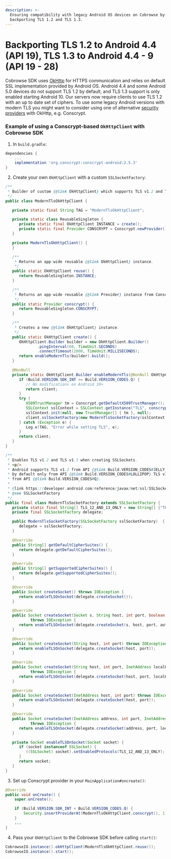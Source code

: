 ```yaml
---
description: >-
  Ensuring compatibility with legacy Android OS devices on Cobrowse by
  backporting TLS 1.2 and TLS 1.3.
---
```


# Backporting TLS 1.2 to Android 4.4 (API 19), TLS 1.3 to Android 4.4 - 9 (API 19 - 28)

Cobrowse SDK uses [OkHttp](https://github.com/square/okhttp) for HTTPS communication and relies on default SSL implementation provided by Android OS. Android 4.4 and some Android 5.0 devices do not support TLS 1.2 by default, and TLS 1.3 support is only enabled starting Android 10. Our servers now require clients to use TLS 1.2 with an up to date set of ciphers. To use some legacy Android versions with modern TLS you might want to consider using one of alternative
[security providers](https://square.github.io/okhttp/security/security_providers/) with OkHttp, e.g. Conscrypt.

### Example of using a Conscrypt-based `OkHttpClient` with Cobrowse SDK

1. In `build.gradle`:

```groovy
dependencies {
    ...
    implementation 'org.conscrypt:conscrypt-android:2.5.3'
}
```

2. Create your own `OkHttpClient` with a custom `SSLSocketFactory`:

```java
/**
 * Builder of custom {@link OkHttpClient} which supports TLS v1.2 and TLS v1.3 on older platforms.
 */
public class ModernTlsOkHttpClient {

   private static final String TAG = "ModernTlsOkHttpClient";

   private static class ReusableSingleton {
      private static final OkHttpClient INSTANCE = create();
      private static final Provider CONSCRYPT = Conscrypt.newProvider();
   }

   private ModernTlsOkHttpClient() {
   }

   /**
    * Returns an app-wide reusable {@link OkHttpClient} instance.
    */
   public static OkHttpClient reuse() {
      return ReusableSingleton.INSTANCE;
   }

   /**
    * Returns an app-wide reusable {@link Provider} instance from Conscrypt.
    */
   public static Provider conscrypt() {
      return ReusableSingleton.CONSCRYPT;
   }

   /**
    * Creates a new {@link OkHttpClient} instance.
    */
   public static OkHttpClient create() {
      OkHttpClient.Builder builder = new OkHttpClient.Builder()
              .pingInterval(60, TimeUnit.SECONDS)
              .connectTimeout(2000, TimeUnit.MILLISECONDS);
      return enableModernTls(builder).build();
   }

   @NonNull
   private static OkHttpClient.Builder enableModernTls(@NonNull OkHttpClient.Builder client) {
      if (Build.VERSION.SDK_INT >= Build.VERSION_CODES.Q) {
         // No modifications on Android 10+
         return client;
      }
      try {
         X509TrustManager tm = Conscrypt.getDefaultX509TrustManager();
         SSLContext sslContext = SSLContext.getInstance("TLS", conscrypt());
         sslContext.init(null, new TrustManager[] { tm }, null);
         client.sslSocketFactory(new ModernTlsSocketFactory(sslContext.getSocketFactory()), tm);
      } catch (Exception e) {
         Log.e(TAG, "Error while setting TLS", e);
      }
      return client;
   }
}
```

```java
/**
 * Enables TLS v1.2 and TLS v1.3 when creating SSLSockets.
 * <p/>
 * Android supports TLS v1.2 from API {@link Build.VERSION_CODES#JELLY_BEAN}, but enables it
 * by default only from API {@link Build.VERSION_CODES#LOLLIPOP}.TLS v1.3 is enabled only
 * from API {@link Build.VERSION_CODES#Q}.
 *
 * @link https://developer.android.com/reference/javax/net/ssl/SSLSocket.html
 * @see SSLSocketFactory
 */
public final class ModernTlsSocketFactory extends SSLSocketFactory {
   private static final String[] TLS_12_AND_13_ONLY = new String[] {"TLSv1.2", "TLSv1.3"};
   private final SSLSocketFactory delegate;

   public ModernTlsSocketFactory(SSLSocketFactory sslSocketFactory)  {
      delegate = sslSocketFactory;
   }

   @Override
   public String[] getDefaultCipherSuites() {
      return delegate.getDefaultCipherSuites();
   }

   @Override
   public String[] getSupportedCipherSuites() {
      return delegate.getSupportedCipherSuites();
   }

   @Override
   public Socket createSocket() throws IOException {
      return enableTLSOnSocket(delegate.createSocket());
   }

   @Override
   public Socket createSocket(Socket s, String host, int port, boolean autoClose)
           throws IOException {
      return enableTLSOnSocket(delegate.createSocket(s, host, port, autoClose));
   }

   @Override
   public Socket createSocket(String host, int port) throws IOException {
      return enableTLSOnSocket(delegate.createSocket(host, port));
   }

   @Override
   public Socket createSocket(String host, int port, InetAddress localHost, int localPort)
           throws IOException {
      return enableTLSOnSocket(delegate.createSocket(host, port, localHost, localPort));
   }

   @Override
   public Socket createSocket(InetAddress host, int port) throws IOException {
      return enableTLSOnSocket(delegate.createSocket(host, port));
   }

   @Override
   public Socket createSocket(InetAddress address, int port, InetAddress localAddress, int localPort)
           throws IOException {
      return enableTLSOnSocket(delegate.createSocket(address, port, localAddress, localPort));
   }

   private Socket enableTLSOnSocket(Socket socket) {
      if (socket instanceof SSLSocket) {
         ((SSLSocket) socket).setEnabledProtocols(TLS_12_AND_13_ONLY);
      }
      return socket;
   }
}
```

3. Set up Conscrypt provider in your `MainApplication#oncreate()`:

```java
@Override
public void onCreate() {
    super.onCreate();

    if (Build.VERSION.SDK_INT < Build.VERSION_CODES.Q) {
        Security.insertProviderAt(ModernTlsOkHttpClient.conscrypt(), 1);
    }
    ...
}
```

4. Pass your `OkHttpClient` to the Cobrowse SDK before calling `start()`:

```java
CobrowseIO.instance().okHttpClient(ModernTlsOkHttpClient.reuse());
CobrowseIO.instance().start();
```
